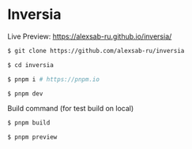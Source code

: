 # Inversia

Live Preview: https://alexsab-ru.github.io/inversia/

```bash
$ git clone https://github.com/alexsab-ru/inversia

$ cd inversia

$ pnpm i # https://pnpm.io

$ pnpm dev
```

Build command (for test build on local)

```bash
$ pnpm build

$ pnpm preview
```
